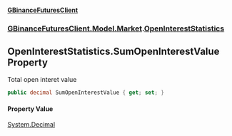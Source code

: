 #### [GBinanceFuturesClient](./index.md 'index')
### [GBinanceFuturesClient.Model.Market](./GBinanceFuturesClient-Model-Market.md 'GBinanceFuturesClient.Model.Market').[OpenInterestStatistics](./GBinanceFuturesClient-Model-Market-OpenInterestStatistics.md 'GBinanceFuturesClient.Model.Market.OpenInterestStatistics')
## OpenInterestStatistics.SumOpenInterestValue Property
Total open interet value  
```csharp
public decimal SumOpenInterestValue { get; set; }
```
#### Property Value
[System.Decimal](https://docs.microsoft.com/en-us/dotnet/api/System.Decimal 'System.Decimal')  
